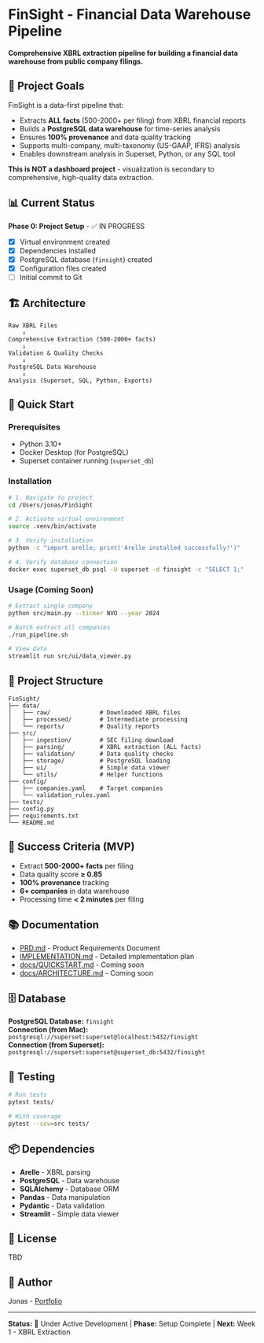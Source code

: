 # FinSight - Financial Data Warehouse Pipeline

**Comprehensive XBRL extraction pipeline for building a financial data warehouse from public company filings.**

## 🎯 Project Goals

FinSight is a data-first pipeline that:
- Extracts **ALL facts** (500-2000+ per filing) from XBRL financial reports
- Builds a **PostgreSQL data warehouse** for time-series analysis
- Ensures **100% provenance** and data quality tracking
- Supports multi-company, multi-taxonomy (US-GAAP, IFRS) analysis
- Enables downstream analysis in Superset, Python, or any SQL tool

**This is NOT a dashboard project** - visualization is secondary to comprehensive, high-quality data extraction.

## 📊 Current Status

**Phase 0: Project Setup** - ✅ IN PROGRESS

- [x] Virtual environment created
- [x] Dependencies installed
- [x] PostgreSQL database (`finsight`) created
- [x] Configuration files created
- [ ] Initial commit to Git

## 🏗️ Architecture

```
Raw XBRL Files
    ↓
Comprehensive Extraction (500-2000+ facts)
    ↓
Validation & Quality Checks
    ↓
PostgreSQL Data Warehouse
    ↓
Analysis (Superset, SQL, Python, Exports)
```

## 🚀 Quick Start

### Prerequisites

- Python 3.10+
- Docker Desktop (for PostgreSQL)
- Superset container running (`superset_db`)

### Installation

```bash
# 1. Navigate to project
cd /Users/jonas/FinSight

# 2. Activate virtual environment
source .venv/bin/activate

# 3. Verify installation
python -c "import arelle; print('Arelle installed successfully!')"

# 4. Verify database connection
docker exec superset_db psql -U superset -d finsight -c "SELECT 1;"
```

### Usage (Coming Soon)

```bash
# Extract single company
python src/main.py --ticker NVO --year 2024

# Batch extract all companies
./run_pipeline.sh

# View data
streamlit run src/ui/data_viewer.py
```

## 📁 Project Structure

```
FinSight/
├── data/
│   ├── raw/              # Downloaded XBRL files
│   ├── processed/        # Intermediate processing
│   └── reports/          # Quality reports
├── src/
│   ├── ingestion/        # SEC filing download
│   ├── parsing/          # XBRL extraction (ALL facts)
│   ├── validation/       # Data quality checks
│   ├── storage/          # PostgreSQL loading
│   ├── ui/               # Simple data viewer
│   └── utils/            # Helper functions
├── config/
│   ├── companies.yaml    # Target companies
│   └── validation_rules.yaml
├── tests/
├── config.py
├── requirements.txt
└── README.md
```

## 🎯 Success Criteria (MVP)

- Extract **500-2000+ facts** per filing
- Data quality score **≥ 0.85**
- **100% provenance** tracking
- **6+ companies** in data warehouse
- Processing time **< 2 minutes** per filing

## 📚 Documentation

- [PRD.md](./prd.md) - Product Requirements Document
- [IMPLEMENTATION.md](./IMPLEMENTATION.md) - Detailed implementation plan
- [docs/QUICKSTART.md](./docs/QUICKSTART.md) - Coming soon
- [docs/ARCHITECTURE.md](./docs/ARCHITECTURE.md) - Coming soon

## 🗄️ Database

**PostgreSQL Database:** `finsight`  
**Connection (from Mac):** `postgresql://superset:superset@localhost:5432/finsight`  
**Connection (from Superset):** `postgresql://superset:superset@superset_db:5432/finsight`

## 🧪 Testing

```bash
# Run tests
pytest tests/

# With coverage
pytest --cov=src tests/
```

## 📦 Dependencies

- **Arelle** - XBRL parsing
- **PostgreSQL** - Data warehouse
- **SQLAlchemy** - Database ORM
- **Pandas** - Data manipulation
- **Pydantic** - Data validation
- **Streamlit** - Simple data viewer

## 📝 License

TBD

## 👤 Author

Jonas - [Portfolio](https://yourwebsite.com)

---

**Status:** 🚧 Under Active Development | **Phase:** Setup Complete | **Next:** Week 1 - XBRL Extraction

